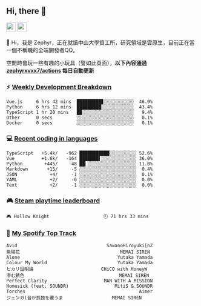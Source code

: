 <!--
**zephyrxvxx7/zephyrxvxx7** is a ✨ _special_ ✨ repository because its `README.md` (this file) appears on your GitHub profile.

Here are some ideas to get you started:

- 🔭 I’m currently working on ...
- 🌱 I’m currently learning ...
- 👯 I’m looking to collaborate on ...
- 🤔 I’m looking for help with ...
- 💬 Ask me about ...
- 📫 How to reach me: ...
- 😄 Pronouns: ...
- ⚡ Fun fact: ...
-->

## Hi, there 👋

<a href="https://www.instagram.com/zephyrxvxx7/"><img src="https://img.shields.io/badge/instagram-3f729b?&style=for-the-badge&logo=instagram&logoColor=white" height=25></a>
<a href="https://zephyrxvxx7.me/"><img src="https://img.shields.io/badge/blog-gray?&style=for-the-badge&logo=hexo&logoColor=white" height=25></a>

👋 Hi，我是 Zephyr，正在就讀中山大學資工所，研究領域是雲原生，目前正在當一個不稱職的全端開發者QQ。

空閒時會玩一些有趣的小玩具（譬如此頁面），**以下內容通過 [zephyrxvxx7/actions](https://github.com/zephyrxvxx7/zephyrxvxx7/actions) 每日自動更新**

### ⚡ [Weekly Development Breakdown](https://gist.github.com/zephyrxvxx7/ee1787313f0772b51494d051b5edde7f)

<!-- code_time start -->

```text
Vue.js     6 hrs 42 mins  █████████▊░░░░░░░░░░░  46.9%
Python     6 hrs 12 mins  █████████░░░░░░░░░░░░  43.4%
TypeScript 1 hr 20 mins   █▉░░░░░░░░░░░░░░░░░░░   9.4%
Other      0 secs         ░░░░░░░░░░░░░░░░░░░░░   0.1%
Docker     0 secs         ░░░░░░░░░░░░░░░░░░░░░   0.1%
```

<!-- code_time end -->

### 💻 [Recent coding in languages](https://gist.github.com/zephyrxvxx7/08c5ff0fead26978490fef5d749f43ea)

<!-- code_diff start -->

```text
TypeScript   +5.4k/   -962 ███████████░░░░░░░░░░ 52.6%
Vue          +1.6k/   -164 ███████▌░░░░░░░░░░░░░ 36.0%
Python        +445/    -48 ██▎░░░░░░░░░░░░░░░░░░ 11.0%
Markdown       +15/     -5 ░░░░░░░░░░░░░░░░░░░░░  0.4%
JSON            +4/     -1 ░░░░░░░░░░░░░░░░░░░░░  0.1%
YAML            +2/     -0 ░░░░░░░░░░░░░░░░░░░░░  0.0%
Text            +2/     -1 ░░░░░░░░░░░░░░░░░░░░░  0.0%
```

<!-- code_diff end -->

### 🎮 [Steam playtime leaderboard](https://gist.github.com/zephyrxvxx7/f77b8978877f959b69d84723c43a4a64)

<!-- steam_time start -->

```text
🎮 Hollow Knight                    🕘 71 hrs 33 mins
```

<!-- steam_time end -->

### 🎵 [My Spotify Top Track](https://gist.github.com/zephyrxvxx7/fe159fde5ec9ebea27e03dd63a71e78f)

<!-- spotify_track start -->

```text
Avid                                 SawanoHiroyuki[nZ
紫陽花                                     MEMAI SIREN
Alone                                    Yutaka Yamada
Colour My World                          Yutaka Yamada
ヒカリ証明論                         CHiCO with HoneyW
滲む錆色                                   MEMAI SIREN
Perfect Clarity                     MAN WITH A MISSION
Homesick (feat. SOUNDR)                 MitiS & SOUNDR
Torches                                          Aimer
ジェンガ(音が孤独を覆うま                  MEMAI SIREN
```

<!-- spotify_track end -->
